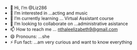 - 👋 Hi, I’m @Liz286
- 👀 I’m interested in ...acting and music
- 🌱 I’m currently learning ... Virtual Assistant course
- 💞️ I’m looking to collaborate on ...administrative asistance
- 📫 How to reach me ... nthaleelizabeth9@gmail.com
- 😄 Pronouns: ...she
- ⚡ Fun fact: ...am very curious and want to know everything 

<!---
Liz286/Liz286 is a ✨ special ✨ repository because its `README.md` (this file) appears on your GitHub profile.
You can click the Preview link to take a look at your changes.
--->
